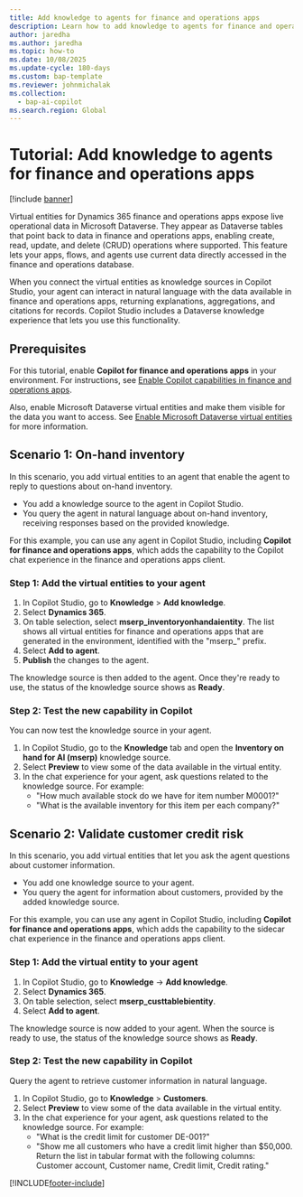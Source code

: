 ```yaml
---
title: Add knowledge to agents for finance and operations apps
description: Learn how to add knowledge to agents for finance and operations apps.
author: jaredha
ms.author: jaredha
ms.topic: how-to
ms.date: 10/08/2025
ms.update-cycle: 180-days
ms.custom: bap-template
ms.reviewer: johnmichalak
ms.collection:
  - bap-ai-copilot
ms.search.region: Global
---
```


# Tutorial: Add knowledge to agents for finance and operations apps

[!include [banner](../includes/banner.md)]

Virtual entities for Dynamics 365 finance and operations apps expose live operational data in Microsoft Dataverse. They appear as Dataverse tables that point back to data in finance and operations apps, enabling create, read, update, and delete (CRUD) operations where supported. This feature lets your apps, flows, and agents use current data directly accessed in the finance and operations database.

When you connect the virtual entities as knowledge sources in Copilot Studio, your agent can interact in natural language with the data available in finance and operations apps, returning explanations, aggregations, and citations for records. Copilot Studio includes a Dataverse knowledge experience that lets you use this functionality.

## Prerequisites

For this tutorial, enable **Copilot for finance and operations apps** in your environment. For instructions, see [Enable Copilot capabilities in finance and operations apps](./enable-copilot.md).

Also, enable Microsoft Dataverse virtual entities and make them visible for the data you want to access. See [Enable Microsoft Dataverse virtual entities](../power-platform/enable-virtual-entities.md) for more information.

## Scenario 1: On-hand inventory

In this scenario, you add virtual entities to an agent that enable the agent to reply to questions about on-hand inventory. 

- You add a knowledge source to the agent in Copilot Studio.
- You query the agent in natural language about on-hand inventory, receiving responses based on the provided knowledge.

For this example, you can use any agent in Copilot Studio, including **Copilot for finance and operations apps**, which adds the capability to the Copilot chat experience in the finance and operations apps client.

### Step 1: Add the virtual entities to your agent

1. In Copilot Studio, go to **Knowledge** > **Add knowledge**.
1. Select **Dynamics 365**.
1. On table selection, select **mserp_inventoryonhandaientity**. The list shows all virtual entities for finance and operations apps that are generated in the environment, identified with the "mserp_" prefix.
1. Select **Add to agent**.
1. **Publish** the changes to the agent.

The knowledge source is then added to the agent. Once they're ready to use, the status of the knowledge source shows as **Ready**.

### Step 2: Test the new capability in Copilot

You can now test the knowledge source in your agent. 
1. In Copilot Studio, go to the **Knowledge** tab and open the **Inventory on hand for AI (mserp)** knowledge source.
1. Select **Preview** to view some of the data available in the virtual entity.
1. In the chat experience for your agent, ask questions related to the knowledge source. For example:
   - "How much available stock do we have for item number M0001?"
   - "What is the available inventory for this item per each company?"
  
## Scenario 2: Validate customer credit risk

In this scenario, you add virtual entities that let you ask the agent questions about customer information.

- You add one knowledge source to your agent.
- You query the agent for information about customers, provided by the added knowledge source.

For this example, you can use any agent in Copilot Studio, including **Copilot for finance and operations apps**, which adds the capability to the sidecar chat experience in the finance and operations apps client.

### Step 1: Add the virtual entity to your agent

1. In Copilot Studio, go to **Knowledge** -> **Add knowledge**.
1. Select **Dynamics 365**.
1. On table selection, select **mserp_custtablebientity**.
1. Select **Add to agent**.

The knowledge source is now added to your agent. When the source is ready to use, the status of the knowledge source shows as **Ready**.

### Step 2: Test the new capability in Copilot

Query the agent to retrieve customer information in natural language.
1. In Copilot Studio, go to **Knowledge** > **Customers**.
1. Select **Preview** to view some of the data available in the virtual entity.
1. In the chat experience for your agent, ask questions related to the knowledge source. For example:
   - "What is the credit limit for customer DE-001?"
   - "Show me all customers who have a credit limit higher than $50,000. Return the list in tabular format with the following columns: Customer account, Customer name, Credit limit, Credit rating."

[!INCLUDE[footer-include](../../../includes/footer-banner.md)]
